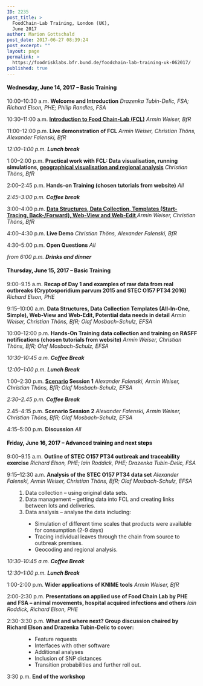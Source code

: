 ```yaml
---
ID: 2235
post_title: >
  FoodChain-Lab Training, London (UK),
  June 2017
author: Marion Gottschald
post_date: 2017-06-27 08:39:24
post_excerpt: ""
layout: page
permalink: >
  https://foodrisklabs.bfr.bund.de/foodchain-lab-training-uk-062017/
published: true
---
```

<h4><span style="color: #000000;"><strong>Wednesday, June 14, 2017 – Basic Training</strong></span></h4>
10:00–10:30 a.m.
<strong>Welcome and Introduction</strong>
<em>Drazenka Tubin-Delic, FSA;
Richard Elson, PHE;
Philip Randles, FSA</em>

10:30–11:00 a.m.
<strong><a href="https://foodrisklabs.bfr.bund.de/wp-content/uploads/2017/06/20170614_FoodChainLab_Workshop_UK_Intro_pub_AAW.pdf">Introduction to Food Chain-Lab (FCL)</a></strong>
<em>Armin Weiser, BfR</em>

11:00–12:00 p.m.
<strong>Live demonstration of FCL</strong>
<em>Armin Weiser, Christian Thöns, Alexander Falenski, BfR</em>

<em>12:00–1:00 p.m.
<strong>Lunch break</strong></em>

1:00–2:00 p.m.
<strong>Practical work with FCL: Data visualisation, running simulations, <a href="https://foodrisklabs.bfr.bund.de/wp-content/uploads/2017/06/20170614_FoodChainLab_Workshop_UK_Geoanalysis_CT.pdf">geographical visualisation and regional analysis</a></strong>
<em>Christian Thöns, BfR</em>

2:00–2:45 p.m.
<strong>Hands-on Training (chosen tutorials from website)</strong>
<em>All</em>

<em>2:45–3:00 p.m.
<strong>Coffee break</strong></em>

3:00–4:00 p.m.
<strong><a href="https://foodrisklabs.bfr.bund.de/wp-content/uploads/2017/06/20170614_FoodChainLab_Workshop_UK_Data_pub_AAW.pdf"> Data Structures, Data Collection, Templates (Start-Tracing, Back-/Forward), Web-View and Web-Edit </a> </strong>
<em>Armin Weiser, Christian Thöns, BfR</em>

4:00–4:30 p.m.
<strong>Live Demo</strong>
<em>Christian Thöns, Alexander Falenski, BfR</em>

4:30–5:00 p.m.
<strong>Open Questions</strong>
<em>All</em>

<em>from 6:00 p.m.
<strong>Drinks and dinner</strong></em>
<h4><span style="color: #000000;">Thursday, June 15, 2017 – Basic Training</span></h4>
9:00–9.15 a.m.
<strong>Recap of Day 1 and examples of raw data from real outbreaks (Cryptosporidium parvum 2015 and STEC O157 PT34 2016)</strong>
<em>Richard Elson, PHE</em>

9:15–10:00 a.m.
<strong>Data Structures, Data Collection Templates (All-In-One, Simple), Web-View and Web-Edit, Potential data needs in detail</strong>
<em>Armin Weiser, Christian Thöns, BfR;
Olaf Mosbach-Schulz, EFSA</em>

10:00–12:00 p.m.
<strong>Hands-On Training data collection and training on RASFF notifications (chosen tutorials from website)</strong>
<em>Armin Weiser, Christian Thöns, BfR;
Olaf Mosbach-Schulz, EFSA</em>

<em>10:30–10:45 a.m.
<strong>Coffee Break</strong></em>

<em>12:00–1:00 p.m.
<strong>Lunch Break</strong></em>

1:00–2:30 p.m.
<strong><a href="https://foodrisklabs.bfr.bund.de/wp-content/uploads/2015/02/Scenario_2017.zip">Scenario</a> Session 1</strong>
<em>Alexander Falenski, Armin Weiser, Christian Thöns, BfR;
Olaf Mosbach-Schulz, EFSA</em>

<em>2:30–2.45 p.m.
<strong>Coffee Break</strong></em>

2.45–4:15 p.m.
<strong>Scenario Session 2</strong>
<em>Alexander Falenski, Armin Weiser, Christian Thöns, BfR;
Olaf Mosbach-Schulz, EFSA</em>

4:15–5:00 p.m.
<strong>Discussion</strong>
<em>All</em>
<h4><span style="color: #000000;">Friday, June 16, 2017 – Advanced training and next steps</span></h4>
9:00–9.15 a.m.
<strong>Outline of STEC O157 PT34 outbreak and traceability exercise</strong>
<em>Richard Elson, PHE;
Iain Roddick, PHE;
Drazenka Tubin-Delic, FSA</em>

9:15–12:30 a.m.
<strong>Analysis of the STEC O157 PT34 data set</strong>
<em>Alexander Falenski, Armin Weiser, Christian Thöns, BfR;
Olaf Mosbach-Schulz, EFSA</em>
<ol style="margin-left: 25px;">
 	<li>Data collection – using original data sets.</li>
 	<li>Data management – getting data into FCL and creating links between lots and deliveries.</li>
 	<li>Data analysis – analyse the data including:</li>
</ol>
<ul style="margin-left: 50px;">
 	<li>Simulation of different time scales that products were available for consumption (2-9 days)</li>
 	<li>Tracing individual leaves through the chain from source to outbreak premises.</li>
 	<li>Geocoding and regional analysis.</li>
</ul>
<em>10:30–10:45 a.m.
<strong>Coffee Break</strong></em>

<em>12:30–1:00 p.m.
<strong>Lunch Break</strong></em>

1:00-2:00 p.m.
<strong>Wider applications of KNIME tools</strong>
<em>Armin Weiser, BfR</em>

2:00-2:30 p.m.
<strong>Presentations on applied use of Food Chain Lab by PHE and FSA – animal movements, hospital acquired infections and others</strong>
<em>Iain Roddick, Richard Elson, PHE</em>

2:30-3:30 p.m.
<strong>What and where next? Group discussion chaired by Richard Elson and Drazenka Tubin-Delic to cover: </strong>
<ul style="margin-left: 50px;">
 	<li>Feature requests</li>
 	<li>Interfaces with other software</li>
 	<li>Additional analyses</li>
 	<li>Inclusion of SNP distances</li>
 	<li>Transition probabilities and further roll out.</li>
</ul>
3:30 p.m.
<strong>End of the workshop</strong>